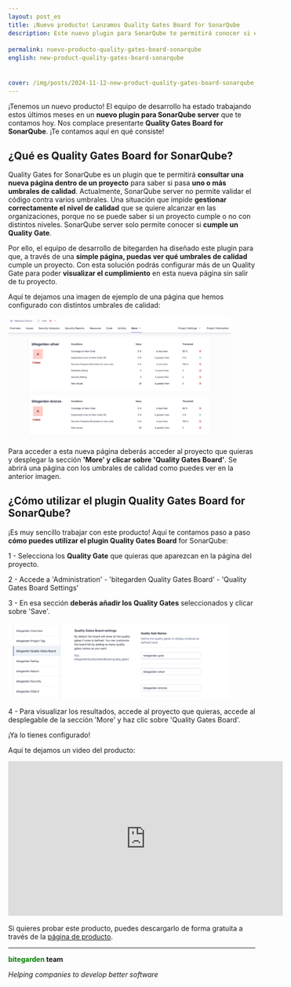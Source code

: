 ```yaml
---
layout: post_es
title: ¡Nuevo producto! Lanzamos Quality Gates Board for SonarQube
description: Este nuevo plugin para SonarQube te permitirá conocer si el código cumple más de un Quality Gate.

permalink: nuevo-producto-quality-gates-board-sonarqube
english: new-product-quality-gates-board-sonarqube


cover: /img/posts/2024-11-12-new-product-quality-gates-board-sonarqube_es.png
---
```


¡Tenemos un nuevo producto! El equipo de desarrollo ha estado trabajando estos últimos meses en un **nuevo plugin para SonarQube server** que te contamos hoy. Nos complace presentarte **Quality Gates Board for SonarQube**. ¡Te contamos aquí en qué consiste!

<h2>¿Qué es Quality Gates Board for SonarQube?</h2>

Quality Gates for SonarQube es un plugin que te permitirá **consultar una nueva página dentro de un proyecto** para saber si pasa **uno o más umbrales de calidad**. Actualmente, SonarQube server no permite validar el código contra varios umbrales. Una situación que impide **gestionar correctamente el nivel de calidad** que se quiere alcanzar en las organizaciones, porque no se puede saber si un proyecto cumple o no con distintos niveles. SonarQube server solo permite conocer si **cumple un Quality Gate**. 

Por ello, el equipo de desarrollo de bitegarden ha diseñado este plugin para que, a través de una **simple página, puedas ver qué umbrales de calidad** cumple un proyecto. Con esta solución podrás configurar más de un Quality Gate para poder **visualizar el cumplimiento** en esta nueva página sin salir de tu proyecto.

Aquí te dejamos una imagen de ejemplo de una página que hemos configurado con distintos umbrales de calidad:  

<img src="img/sonarqube-quality-gates-board/quality-gates-board-2.png" alt="Página Quality Gate SonarQube" width="90%"/>


Para acceder a esta nueva página deberás acceder al proyecto que quieras y desplegar la sección **'More' y clicar sobre 'Quality Gates Board'**. Se abrirá una página con los umbrales de calidad como puedes ver en la anterior imagen. 


<h2>¿Cómo utilizar el plugin Quality Gates Board for SonarQube?</h2>

¡Es muy sencillo trabajar con este producto! Aquí te contamos paso a paso **cómo puedes utilizar el plugin Quality Gates Board** for SonarQube: 

1 - Selecciona los **Quality Gate** que quieras que aparezcan en la página del proyecto.

2 - Accede a 'Administration' - 'bitegarden Quality Gates Board' - 'Quality Gates Board Settings'

3 - En esa sección **deberás añadir los Quality Gates** seleccionados y clicar sobre 'Save'. 

<img src="img/sonarqube-quality-gates-board/quality-gates-board-1.png" alt="Configruar Quality Gate SonarQube" width="90%"/>


4 - Para visualizar los resultados, accede al proyecto que quieras, accede al desplegable de la sección 'More' y haz clic sobre 'Quality Gates Board'. 

¡Ya lo tienes configurado!

Aquí te dejamos un video del producto: 

<iframe width="560" height="315" src="https://www.youtube.com/embed/zZdshspf28I?si=R0jkGyeD7QdQYWkk" title="YouTube video player" frameborder="0" allow="accelerometer; autoplay; clipboard-write; encrypted-media; gyroscope; picture-in-picture; web-share" referrerpolicy="strict-origin-when-cross-origin" allowfullscreen></iframe>

Si quieres probar este producto, puedes descargarlo de forma gratuita a través de la [página de producto](/es/sonarqube-quality-gates-board-trial-form).

---
**<span style="color: green">bitegarden</span> team**

_Helping companies to develop better software_
